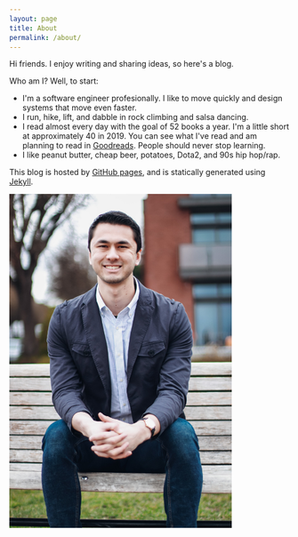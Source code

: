 ```yaml
---
layout: page
title: About
permalink: /about/
---
```


Hi friends. I enjoy writing and sharing ideas, so here's a blog.

Who am I? Well, to start:

* I'm a software engineer profesionally. I like to move quickly and design systems that move even faster.
* I run, hike, lift, and dabble in rock climbing and salsa dancing.
* I read almost every day with the goal of 52 books a year. I'm a little short at approximately 40 in 2019. You can see what I've read and am planning to read in [Goodreads](https://www.goodreads.com/user/show/97649247-keelan-cosgrove). People should never stop learning.
* I like peanut butter, cheap beer, potatoes, Dota2, and 90s hip hop/rap.

This blog is hosted by [GitHub pages](https://help.github.com/en/github/working-with-github-pages), and is statically generated using [Jekyll](https://github.com/jekyll).

<img src="/assets/IMG_1506.jpg" alt="drawing" width="400"/>

